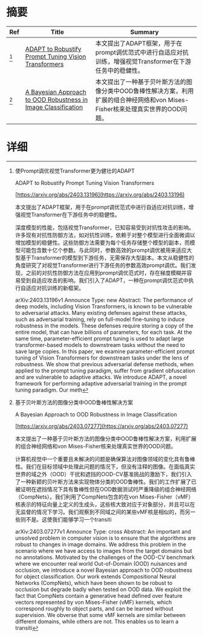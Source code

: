 # 摘要

| Ref | Title | Summary |
| --- | --- | --- |
| [^1] | [ADAPT to Robustify Prompt Tuning Vision Transformers](https://arxiv.org/abs/2403.13196) | 本文提出了ADAPT框架，用于在prompt调优范式中进行自适应对抗训练，增强视觉Transformer在下游任务中的稳健性。 |
| [^2] | [A Bayesian Approach to OOD Robustness in Image Classification](https://arxiv.org/abs/2403.07277) | 本文提出了一种基于贝叶斯方法的图像分类中OOD鲁棒性解决方案，利用扩展的组合神经网络和von Mises-Fisher核来处理真实世界的OOD问题。 |

# 详细

[^1]: 使Prompt调优视觉Transformer更为健壮的ADAPT

    ADAPT to Robustify Prompt Tuning Vision Transformers

    [https://arxiv.org/abs/2403.13196](https://arxiv.org/abs/2403.13196)

    本文提出了ADAPT框架，用于在prompt调优范式中进行自适应对抗训练，增强视觉Transformer在下游任务中的稳健性。

    

    深度模型的性能，包括视觉Transformer，已知容易受到对抗性攻击的影响。许多现有对抗性防御方法，如对抗性训练，依赖于对整个模型进行全面微调以增加模型的稳健性。这些防御方法需要为每个任务存储整个模型的副本，而模型可能包含数十亿个参数。与此同时，参数高效的prompt调优被用来适应大型基于Transformer的模型到下游任务，无需保存大型副本。本文从稳健性的角度研究了对视觉Transformer进行下游任务的参数高效prompt调优。我们发现，之前的对抗性防御方法在应用到prompt调优范式时，存在梯度模糊并容易受到自适应攻击的影响。我们引入了ADAPT，一种在prompt调优范式中执行自适应对抗训练的新框架。

    arXiv:2403.13196v1 Announce Type: new  Abstract: The performance of deep models, including Vision Transformers, is known to be vulnerable to adversarial attacks. Many existing defenses against these attacks, such as adversarial training, rely on full-model fine-tuning to induce robustness in the models. These defenses require storing a copy of the entire model, that can have billions of parameters, for each task. At the same time, parameter-efficient prompt tuning is used to adapt large transformer-based models to downstream tasks without the need to save large copies. In this paper, we examine parameter-efficient prompt tuning of Vision Transformers for downstream tasks under the lens of robustness. We show that previous adversarial defense methods, when applied to the prompt tuning paradigm, suffer from gradient obfuscation and are vulnerable to adaptive attacks. We introduce ADAPT, a novel framework for performing adaptive adversarial training in the prompt tuning paradigm. Our meth
    
[^2]: 基于贝叶斯方法的图像分类中OOD鲁棒性解决方案

    A Bayesian Approach to OOD Robustness in Image Classification

    [https://arxiv.org/abs/2403.07277](https://arxiv.org/abs/2403.07277)

    本文提出了一种基于贝叶斯方法的图像分类中OOD鲁棒性解决方案，利用扩展的组合神经网络和von Mises-Fisher核来处理真实世界的OOD问题。

    

    计算机视觉中一个重要且未解决的问题是确保算法对图像领域的变化具有鲁棒性。我们在目标领域中处理此问题的情况下，但没有注释的图像。在面临真实世界的域之外（OOD）干扰和遮挡的OOD-CV基准挑战的激励下，我们引入了一种新颖的贝叶斯方法来实现物体分类的OOD鲁棒性。我们的工作扩展了已被证明在遮挡情况下具有鲁棒性但在OOD数据测试时严重降级的组合神经网络（CompNets）。我们利用了CompNets包含的在von Mises-Fisher（vMF）核表示的特征向量上定义的生成头，这些核大致对应于对象部分，并且可以在无监督的情况下学习。我们观察到不同域之间的某些vMF核是相似的，而另一些则不是。这使我们能够学习一个transiti

    arXiv:2403.07277v1 Announce Type: cross  Abstract: An important and unsolved problem in computer vision is to ensure that the algorithms are robust to changes in image domains. We address this problem in the scenario where we have access to images from the target domains but no annotations. Motivated by the challenges of the OOD-CV benchmark where we encounter real world Out-of-Domain (OOD) nuisances and occlusion, we introduce a novel Bayesian approach to OOD robustness for object classification. Our work extends Compositional Neural Networks (CompNets), which have been shown to be robust to occlusion but degrade badly when tested on OOD data. We exploit the fact that CompNets contain a generative head defined over feature vectors represented by von Mises-Fisher (vMF) kernels, which correspond roughly to object parts, and can be learned without supervision. We obverse that some vMF kernels are similar between different domains, while others are not. This enables us to learn a transiti
    

